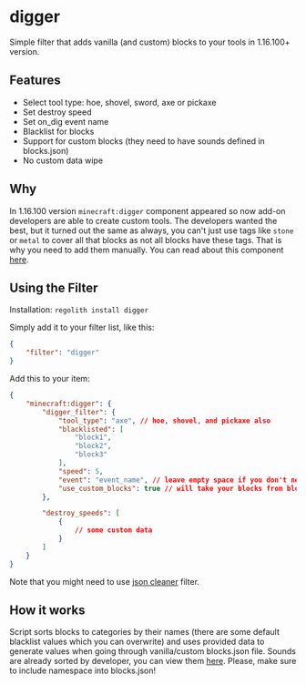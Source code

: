 # digger

Simple filter that adds vanilla (and custom) blocks to your tools in 1.16.100+ version.

## Features

-   Select tool type: hoe, shovel, sword, axe or pickaxe
-   Set destroy speed
-   Set on_dig event name
-   Blacklist for blocks
-   Support for custom blocks (they need to have sounds defined in blocks.json)
-   No custom data wipe

## Why

In 1.16.100 version `minecraft:digger` component appeared so now add-on developers are able to create custom tools. The developers wanted the best, but it turned out the same as always, you can't just use tags like `stone` or `metal` to cover all that blocks as not all blocks have these tags. That is why you need to add them manually. You can read about this component [here](https://wiki.bedrock.dev/items/items-16.html#minecraft-digger).  

## Using the Filter

Installation: `regolith install digger`

Simply add it to your filter list, like this:

```json
{
    "filter": "digger"
}
```

Add this to your item:

```json
{
    "minecraft:digger": {
        "digger_filter": {
            "tool_type": "axe", // hoe, shovel, and pickaxe also
            "blacklisted": [
                "block1",
                "block2",
                "block3"
            ],
            "speed": 5,
            "event": "event_name", // leave empty space if you don't need an event to be called
            "use_custom_blocks": true // will take your blocks from blocks.json in RP folder
        },

        "destroy_speeds": [
            {
                // some custom data
            }
        ]
    }
}
```

Note that you might need to use [json cleaner](https://github.com/Bedrock-OSS/regolith-filters/tree/master/json_cleaner) filter.

## How it works

Script sorts blocks to categories by their names (there are some default blacklist values which you can overwrite) and uses provided data to generate values when going through vanilla/custom blocks.json file.
Sounds are already sorted by developer, you can view them [here](https://github.com/MedicalJewel105/bedrock-tools-creator/blob/main/data/sounds_data.json).
Please, make sure to include namespace into blocks.json!